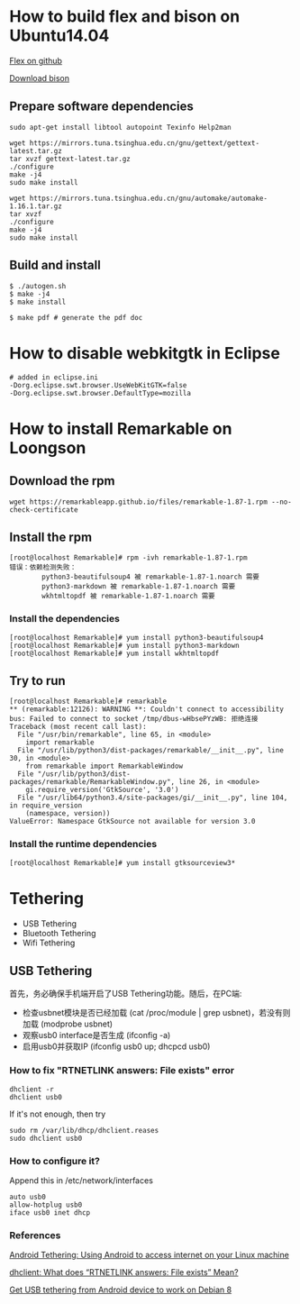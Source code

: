 # How to build flex and bison on Ubuntu14.04

[Flex on github](https://github.com/westes/flex)

[Download bison](http://mirrors.ustc.edu.cn/gnu/bison/bison-3.1.tar.gz)

## Prepare software dependencies

```shell
sudo apt-get install libtool autopoint Texinfo Help2man
```

```shell
wget https://mirrors.tuna.tsinghua.edu.cn/gnu/gettext/gettext-latest.tar.gz
tar xvzf gettext-latest.tar.gz 
./configure
make -j4
sudo make install
```

```shell
wget https://mirrors.tuna.tsinghua.edu.cn/gnu/automake/automake-1.16.1.tar.gz
tar xvzf
./configure
make -j4
sudo make install
```

## Build and install

```shell
$ ./autogen.sh
$ make -j4
$ make install

$ make pdf # generate the pdf doc
```

# How to disable webkitgtk in Eclipse
```
# added in eclipse.ini
-Dorg.eclipse.swt.browser.UseWebKitGTK=false
-Dorg.eclipse.swt.browser.DefaultType=mozilla
```

# How to install Remarkable on Loongson

## Download the rpm
~~~
wget https://remarkableapp.github.io/files/remarkable-1.87-1.rpm --no-check-certificate
~~~

## Install the rpm
~~~
[root@localhost Remarkable]# rpm -ivh remarkable-1.87-1.rpm
错误：依赖检测失败：
        python3-beautifulsoup4 被 remarkable-1.87-1.noarch 需要
        python3-markdown 被 remarkable-1.87-1.noarch 需要
        wkhtmltopdf 被 remarkable-1.87-1.noarch 需要
~~~

### Install the dependencies
~~~
[root@localhost Remarkable]# yum install python3-beautifulsoup4
[root@localhost Remarkable]# yum install python3-markdown
[root@localhost Remarkable]# yum install wkhtmltopdf
~~~

## Try to run
~~~
[root@localhost Remarkable]# remarkable
** (remarkable:12126): WARNING **: Couldn't connect to accessibility bus: Failed to connect to socket /tmp/dbus-wHbsePYzWB: 拒绝连接
Traceback (most recent call last):
  File "/usr/bin/remarkable", line 65, in <module>
    import remarkable
  File "/usr/lib/python3/dist-packages/remarkable/__init__.py", line 30, in <module>
    from remarkable import RemarkableWindow
  File "/usr/lib/python3/dist-packages/remarkable/RemarkableWindow.py", line 26, in <module>
    gi.require_version('GtkSource', '3.0')
  File "/usr/lib64/python3.4/site-packages/gi/__init__.py", line 104, in require_version
    (namespace, version))
ValueError: Namespace GtkSource not available for version 3.0
~~~

### Install the runtime dependencies
~~~
[root@localhost Remarkable]# yum install gtksourceview3*
~~~

# Tethering

- USB Tethering
- Bluetooth Tethering
- Wifi Tethering

## USB Tethering

首先，务必确保手机端开启了USB Tethering功能。随后，在PC端:

- 检查usbnet模块是否已经加载 (cat /proc/module | grep usbnet)，若没有则加载 (modprobe usbnet)
- 观察usb0 interface是否生成 (ifconfig -a)
- 启用usb0并获取IP (ifconfig usb0 up; dhcpcd usb0)

### How to fix "RTNETLINK answers: File exists" error
```shell
dhclient -r
dhclient usb0
```
If it's not enough, then try
```shell
sudo rm /var/lib/dhcp/dhclient.reases
sudo dhclient usb0
```

### How to configure it?

Append this in /etc/network/interfaces
```shell
auto usb0
allow-hotplug usb0
iface usb0 inet dhcp
```

### References

[Android Tethering: Using Android to access internet on your Linux machine ](http://www.linuxstall.com/android-tethering-using-android-to-access-internet-on-your-linux-machine/)

[dhclient: What does “RTNETLINK answers: File exists” Mean?](https://serverfault.com/questions/601450/dhclient-what-does-rtnetlink-answers-file-exists-mean)

[Get USB tethering from Android device to work on Debian 8](https://superuser.com/questions/909237/get-usb-tethering-from-android-device-to-work-on-debian-8)
